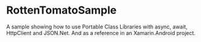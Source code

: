 RottenTomatoSample
==================

A sample showing how to use Portable Class Libraries with async, await, HttpClient and JSON.Net. And as a reference in an Xamarin.Android project.
